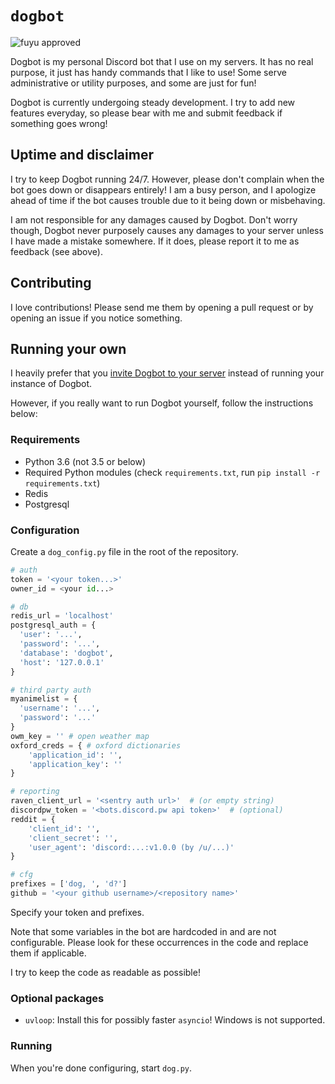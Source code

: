 # `dogbot`

![fuyu approved](https://img.shields.io/badge/fuyu-approved-green.svg)

Dogbot is my personal Discord bot that I use on my servers. It has no real
purpose, it just has handy commands that I like to use! Some serve
administrative or utility purposes, and some are just for fun!

Dogbot is currently undergoing steady development. I try to add new features
everyday, so please bear with me and submit feedback if something goes wrong!

## Uptime and disclaimer

I try to keep Dogbot running 24/7. However, please don't complain when the bot
goes down or disappears entirely! I am a busy person, and I apologize ahead of
time if the bot causes trouble due to it being down or misbehaving.

I am not responsible for any damages caused by Dogbot. Don't worry though,
Dogbot never purposely causes any damages to your server unless I have made a
mistake somewhere. If it does, please report it to me as feedback (see above).

## Contributing

I love contributions! Please send me them by opening a pull request or by
opening an issue if you notice something.

## Running your own

I heavily prefer that you [invite Dogbot to your server](https://discordapp.com/oauth2/authorize?permissions=402730176&scope=bot&client_id=295770389584412683) instead of running your instance of Dogbot.

However, if you really want to run Dogbot yourself, follow the instructions below:

### Requirements

- Python 3.6 (not 3.5 or below)
- Required Python modules (check `requirements.txt`, run `pip install -r requirements.txt`)
- Redis
- Postgresql

### Configuration

Create a `dog_config.py` file in the root of the repository.

```py
# auth
token = '<your token...>'
owner_id = <your id...>

# db
redis_url = 'localhost'
postgresql_auth = {
  'user': '...',
  'password': '...',
  'database': 'dogbot',
  'host': '127.0.0.1'
}

# third party auth
myanimelist = {
  'username': '...',
  'password': '...'
}
owm_key = '' # open weather map
oxford_creds = { # oxford dictionaries
    'application_id': '',
    'application_key': ''
}

# reporting
raven_client_url = '<sentry auth url>'  # (or empty string)
discordpw_token = '<bots.discord.pw api token>'  # (optional)
reddit = {
    'client_id': '',
    'client_secret': '',
    'user_agent': 'discord:...:v1.0.0 (by /u/...)'
}

# cfg
prefixes = ['dog, ', 'd?']
github = '<your github username>/<repository name>'
```

Specify your token and prefixes.

Note that some variables in the bot are hardcoded in and are not configurable.
Please look for these occurrences in the code and replace them if applicable.

I try to keep the code as readable as possible!

### Optional packages

 - `uvloop`: Install this for possibly faster `asyncio`! Windows is not
   supported.

### Running

When you're done configuring, start `dog.py`.
